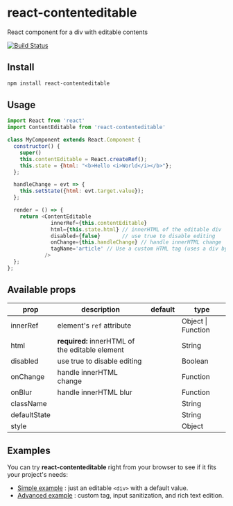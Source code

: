 react-contenteditable
=====================

React component for a div with editable contents

[![Build Status](https://travis-ci.org/lovasoa/react-contenteditable.svg?branch=master)](https://travis-ci.org/lovasoa/react-contenteditable)

## Install

```sh
npm install react-contenteditable
```

## Usage

```javascript
import React from 'react'
import ContentEditable from 'react-contenteditable'

class MyComponent extends React.Component {
  constructor() {
    super()
    this.contentEditable = React.createRef();
    this.state = {html: "<b>Hello <i>World</i></b>"};
  };

  handleChange = evt => {
    this.setState({html: evt.target.value});
  };

  render = () => {
    return <ContentEditable
              innerRef={this.contentEditable}
              html={this.state.html} // innerHTML of the editable div
              disabled={false}       // use true to disable editing
              onChange={this.handleChange} // handle innerHTML change
              tagName='article' // Use a custom HTML tag (uses a div by default)
            />
  };
};
```

## Available props
|prop|description|default|type|
|--|----|--|----|
|innerRef|element's `ref` attribute||Object \| Function|
|html|**required:** innerHTML of the editable element||String|
|disabled|use true to disable editing||Boolean|
|onChange|handle innerHTML change||Function|
|onBlur|handle innerHTML blur||Function|
|className|||String|
|defaultState|||String|
|style|||Object|


## Examples

You can try **react-contenteditable** right from your browser to see if it fits your project's needs:

 * [Simple example](https://codesandbox.io/s/4rlw34mnk7) : just an editable `<div>` with a default value.
 * [Advanced example](https://codesandbox.io/s/l91xvkox9l) : custom tag, input sanitization, and rich text edition.
